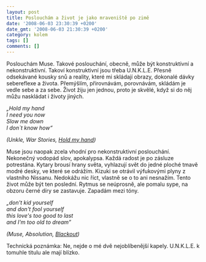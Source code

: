 ```yaml
---
layout: post
title: Poslouchám a život je jako mraveniště po zimě
date: '2008-06-03 23:30:39 +0200'
date_gmt: '2008-06-03 21:30:39 +0200'
category: kolem
tags: []
comments: []
---
```

<p>Poslouchám Muse. Takové poslouchání, obecně, může být konstruktivní a nekonstruktivní. Takoví konstruktivní jsou třeba U.N.K.L.E. Přesně odsekávané kousky snů a reality, které mi skládají obrazy, dokonalé dávky sebereflexe a života. Přemýšlím, přirovnávám, porovnávám, skládám je vedle sebe a za sebe. Život žiju jen jednou, proto je skvělé, když si do něj můžu naskládat i životy jiných.</p>
<p><em>„Hold my hand<br />
I need you now<br />
Slow me down<br />
I don`t know how“</p>
<p>(Unkle, War Stories, <a href="http://www.youtube.com/watch?v=Nmq-BkruPrU">Hold my hand</a>)</em></p>
<p>Muse jsou naopak zcela vhodní pro nekonstruktivní poslouchání. Nekonečný vodopád slov, apokalypsa. Každá radost je po zásluze potrestána. Kytary brousí hrany světa, vyhlazují svět do jedné ploché tmavě modré desky, ve které se odrážím. Kizuki se otrávil výfukovými plyny z vlastního Nissanu. Nedokážu nic říct, vlastně se o to ani nesnažím. Tento život může být ten poslední. Rytmus se neúprosně, ale pomalu sype, na obzoru černé díry se zastavuje. Zapadám mezi tóny.</p>
<p><em>„don't kid yourself<br />
and don't fool yourself<br />
this love's too good to last<br />
and I'm too old to dream”</p>
<p>(Muse, Absolution, <a href="http://www.youtube.com/watch?v=tNlvhPiTdV4">Blackout</a>)</em></p>
<p>Technická poznámka: Ne, nejde o mé dvě nejoblíbenější kapely. U.N.K.L.E. k tomuhle titulu ale mají blízko.</p>
